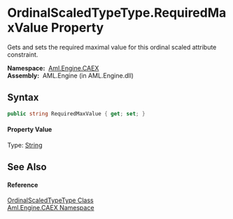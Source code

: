 OrdinalScaledTypeType.RequiredMaxValue Property
===============================================
Gets and sets the required maximal value for this ordinal scaled attribute constraint.

  **Namespace:**  [Aml.Engine.CAEX][1]  
  **Assembly:**  AML.Engine (in AML.Engine.dll)

Syntax
------

```csharp
public string RequiredMaxValue { get; set; }
```

#### Property Value
Type: [String][2]

See Also
--------

#### Reference
[OrdinalScaledTypeType Class][3]  
[Aml.Engine.CAEX Namespace][1]  

[1]: ../README.md
[2]: https://docs.microsoft.com/dotnet/api/system.string
[3]: README.md
[4]: https://www.automationml.org
[5]: ../../icons/logoShade.png